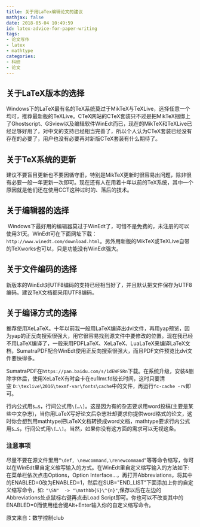 ```yaml
---
title: 关于用LaTex编辑论文的建议
mathjax: false
date: 2018-05-04 10:49:59
id: latex-advice-for-paper-writing
tags:
- 论文写作
- latex
- mathtype
categories:
- 科研
- 论文
---
```


## 关于LaTeX版本的选择

Windows下的LaTeX最有名的TeX系统莫过于MikTeX与TeXLive，选择任意一个均可，推荐最新版的TeXLive。CTeX网站的CTeX套装只不过是把MikTeX捆绑上了Ghostscript、GSview以及编辑软件WinEdt而已，现在的MikTeX和TeXLive已经足够好用了，对中文的支持已经相当完善了，所以个人认为CTeX套装已经没有存在的必要了，用户也没有必要再对新版CTeX套装有什么期待了。

<!--- more --->

## 关于TeX系统的更新

建议不要盲目更新也不要因循守旧，特别是MikTeX更新时很容易出问题，除非很有必要一般一年更新一次即可。现在还有人在用着十年以前的TeX系统，其中一个原因就是他们还在使用CCT这种过时的、落后的技术。

## 关于编辑器的选择

 Windows下最好用的编辑器莫过于WinEdt了，可惜不是免费的，未注册的可以使用31天。WinEdt可在下面网址下载：`http://www.winedt.com/download.html`。另外用新版的MikTeX或TeXLive自带的TeXworks也可以，只是功能没有WinEdt强大。

## 关于文件编码的选择

新版本的WinEdt对UTF8编码的支持已经相当好了，并且默认把文件保存为UTF8编码。建议TeX文档都采用UTF8编码。

## 关于编译方式的选择

推荐使用XeLaTeX。十年以前我一般用LaTeX编译出dvi文件，再用yap预览，因为yap的正反向搜索很强大，用它很容易找到源文件中要修改的位置。现在我已经不用LaTeX编译了，一般采用PDFLaTeX、XeLaTeX、LuaLaTeX来编译LaTeX文档，SumatraPDF配合WinEdt使用正反向搜索很强大，而且PDF文件预览比dvi文件要快得多。

SumatraPDF在`https://pan.baidu.com/s/1dEWFSRn`下载。在系统升级，安装&删除字体后，使用XeLaTeX有时会卡在eu1lmr.fd较长时间，这时只要清空 `D:\texlive\2016\texmf-var\fonts\cache`中的文件，再运行`fc-cache -rv`即可。

行内公式用`$…$`，行间公式用`\[…\]`。这是因为有的杂志要求用word投稿(主要是某些中文杂志)，当你用LaTeX写好论文后杂志社却要求你提供word格式的论文，这时你会想到用mathtype把LaTeX文档转换成word文档，mathtype要求行内公式用`$…$`，行间公式用`\[…\]`。当然，如果你没有这方面的需求可以无视这条。

### 注意事项

尽量不要在源文件里用`“\def, \newcommand,\renewcommand”`等等命令缩写，你可以在WinEdt里自定义缩写输入的方式。在WinEdt里自定义缩写输入的方法如下:在菜单栏依次点击Options，Option Interface...，再打开Abbreviations，将其中的ENABLED=0改为ENABLED=1，然后在SUB="END_LIST"下面添加上你的自定义缩写命令，如: `"\SN"  -> "\mathbb{S}\^{n}"`,保存以后在左边的Abbreviations处点鼠标右键再点击Load Script即可。你也可以不改变其中的ENABLED=0而使用组合键Alt+Enter输入你的自定义缩写命令。



原文来自：数学控制club